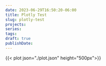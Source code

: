 ```yaml
---
date: 2023-06-29T16:50:20-06:00
title: Plotly Test
slug: plotly-test
projects:
series:
tags:
draft: true
publishDate:
---
```


{{< plot json="./plot.json" height="500px">}}